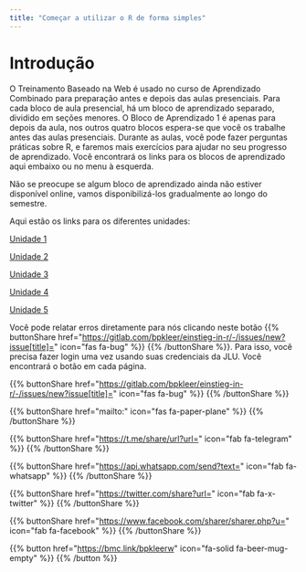 ```yaml
---
title: "Começar a utilizar o R de forma simples"
---
```


# Introdução

O Treinamento Baseado na Web é usado no curso de Aprendizado Combinado para preparação antes e depois das aulas presenciais. Para cada bloco de aula presencial, há um bloco de aprendizado separado, dividido em seções menores. O Bloco de Aprendizado 1 é apenas para depois da aula, nos outros quatro blocos espera-se que você os trabalhe antes das aulas presenciais. Durante as aulas, você pode fazer perguntas práticas sobre R, e faremos mais exercícios para ajudar no seu progresso de aprendizado. Você encontrará os links para os blocos de aprendizado aqui embaixo ou no menu à esquerda.

Não se preocupe se algum bloco de aprendizado ainda não estiver disponível online, vamos disponibilizá-los gradualmente ao longo do semestre.

Aqui estão os links para os diferentes unidades: 

[Unidade 1](./lb1/pt/index.html)  

[Unidade 2](./lb2/pt/index.html)  

[Unidade 3](./lb3/pt/index.html)  

[Unidade 4](./lb4/pt/index.html)  

[Unidade 5](./lb5/pt/index.html) 

Você pode relatar erros diretamente para nós clicando neste botão {{% buttonShare href="https://gitlab.com/bpkleer/einstieg-in-r/-/issues/new?issue[title]=" icon="fas fa-bug" %}} {{% /buttonShare %}}. Para isso, você precisa fazer login uma vez usando suas credenciais da JLU. Você encontrará o botão em cada página.

{{% buttonShare href="https://gitlab.com/bpkleer/einstieg-in-r/-/issues/new?issue[title]=" icon="fas fa-bug" %}} {{% /buttonShare %}} 

{{% buttonShare href="mailto:" icon="fas fa-paper-plane" %}} {{% /buttonShare %}}

{{% buttonShare href="https://t.me/share/url?url=" icon="fab fa-telegram" %}} {{% /buttonShare %}}

{{% buttonShare href="https://api.whatsapp.com/send?text=" icon="fab fa-whatsapp" %}} {{% /buttonShare %}}

{{% buttonShare href="https://twitter.com/share?url=" icon="fab fa-x-twitter" %}} {{% /buttonShare %}}

{{% buttonShare href="https://www.facebook.com/sharer/sharer.php?u=" icon="fab fa-facebook" %}} {{% /buttonShare %}}

{{% button href="https://bmc.link/bpkleerw" icon="fa-solid fa-beer-mug-empty" %}} {{% /button %}}
